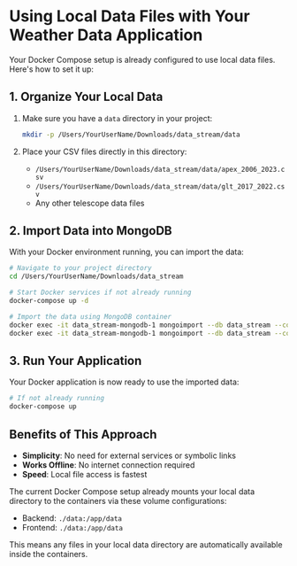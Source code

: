 # Using Local Data Files with Your Weather Data Application

Your Docker Compose setup is already configured to use local data files. Here's how to set it up:

## 1. Organize Your Local Data

1. Make sure you have a `data` directory in your project:
   ```bash
   mkdir -p /Users/YourUserName/Downloads/data_stream/data
   ```

2. Place your CSV files directly in this directory:
   - `/Users/YourUserName/Downloads/data_stream/data/apex_2006_2023.csv`
   - `/Users/YourUserName/Downloads/data_stream/data/glt_2017_2022.csv`
   - Any other telescope data files

## 2. Import Data into MongoDB

With your Docker environment running, you can import the data:

```bash
# Navigate to your project directory
cd /Users/YourUserName/Downloads/data_stream

# Start Docker services if not already running
docker-compose up -d

# Import the data using MongoDB container
docker exec -it data_stream-mongodb-1 mongoimport --db data_stream --collection apex_2006_2023 --type csv --file /app/data/apex_2006_2023.csv --headerline
docker exec -it data_stream-mongodb-1 mongoimport --db data_stream --collection glt_2017_2022 --type csv --file /app/data/glt_2017_2022.csv --headerline
```

## 3. Run Your Application

Your Docker application is now ready to use the imported data:

```bash
# If not already running
docker-compose up
```

## Benefits of This Approach

- **Simplicity**: No need for external services or symbolic links
- **Works Offline**: No internet connection required
- **Speed**: Local file access is fastest

The current Docker Compose setup already mounts your local data directory to the containers via these volume configurations:

- Backend: `./data:/app/data`
- Frontend: `./data:/app/data` 

This means any files in your local data directory are automatically available inside the containers.

